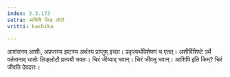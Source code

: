 ```yaml
---
index: 3.3.173
sutra: आशिषि लिङ् लोटौ
vritti: kashika

---
```

आशंसनम् आशीः, अप्रप्तस्य इष्टस्य अर्थस्य प्राप्तुम् इच्छा। प्रकृत्यर्थविशेषणं च एतत्। अशीर्विशिष्टे ऽर्थे वर्तमानाद् धातोः लिङ्लोटौ प्रत्ययौ भवतः। चिरं जीव्याद् भवान्। चिरं जीवतु भवान्। आशिषि इति किम्? चिरं जीवति देवदत्तः।